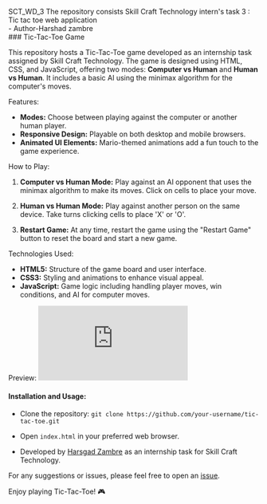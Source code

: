  SCT_WD_3
The repository consists Skill Craft Technology intern's task 3 : Tic tac toe web application
<br> - Author-Harshad zambre
<br>### Tic-Tac-Toe Game

This repository hosts a Tic-Tac-Toe game developed as an internship task assigned by Skill Craft Technology. The game is designed using HTML, CSS, and JavaScript, offering two modes: **Computer vs Human** and **Human vs Human**. It includes a basic AI using the minimax algorithm for the computer's moves.

 Features:
- **Modes:** Choose between playing against the computer or another human player.
- **Responsive Design:** Playable on both desktop and mobile browsers.
- **Animated UI Elements:** Mario-themed animations add a fun touch to the game experience.

 How to Play:
1. **Computer vs Human Mode:** Play against an AI opponent that uses the minimax algorithm to make its moves. Click on cells to place your move.
   
2. **Human vs Human Mode:** Play against another person on the same device. Take turns clicking cells to place 'X' or 'O'.

3. **Restart Game:** At any time, restart the game using the "Restart Game" button to reset the board and start a new game.

Technologies Used:
- **HTML5:** Structure of the game board and user interface.
- **CSS3:** Styling and animations to enhance visual appeal.
- **JavaScript:** Game logic including handling player moves, win conditions, and AI for computer moves.

 Preview:
![Tic-Tac-Toe Preview](https://github.com/harshad-gear5/SCT_WD_3/blob/main/tictactoe.html)

#### Installation and Usage:
- Clone the repository: `git clone https://github.com/your-username/tic-tac-toe.git`
- Open `index.html` in your preferred web browser.





- Developed by [Harsgad Zambre](https://github.com/your-username) as an internship task for Skill Craft Technology.

For any suggestions or issues, please feel free to open an [issue](https://github.com/your-username/tic-tac-toe/issues).

Enjoy playing Tic-Tac-Toe! 🎮
